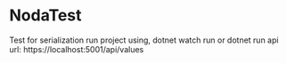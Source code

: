 # NodaTest
Test for serialization
run project using, dotnet watch run or dotnet run
api url: https://localhost:5001/api/values
